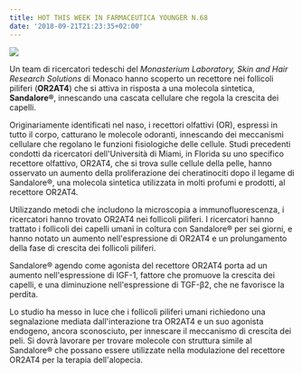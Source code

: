 ```yaml
---
title: HOT THIS WEEK IN FARMACEUTICA YOUNGER N.68
date: '2018-09-21T21:23:35+02:00'
---
```

![](/img/img_3475.jpg)

Un team di ricercatori tedeschi del _Monasterium Laboratory, Skin and Hair Research Solutions_ di Monaco hanno scoperto un recettore nei follicoli piliferi (**OR2AT4**) che si attiva in risposta a una molecola sintetica, **Sandalore®**, innescando una cascata cellulare che regola la crescita dei capelli.

Originariamente identificati nel naso, i recettori olfattivi (OR), espressi in tutto il corpo, catturano le molecole odoranti, innescando dei meccanismi cellulare che regolano le funzioni fisiologiche delle cellule. Studi precedenti condotti da ricercatori dell'Università di Miami, in Florida su uno specifico recettore olfattivo, OR2AT4, che si trova sulle cellule della pelle, hanno osservato un aumento della proliferazione dei cheratinociti dopo il legame di Sandalore®, una molecola sintetica utilizzata in molti profumi e prodotti, al recettore OR2AT4.

Utilizzando metodi che includono la microscopia a immunofluorescenza, i ricercatori hanno trovato OR2AT4 nei follicoli piliferi. I ricercatori hanno trattato i follicoli dei capelli umani in coltura con Sandalore® per sei giorni, e hanno notato un aumento nell'espressione di OR2AT4 e un prolungamento della fase di crescita dei follicoli piliferi.  

Sandalore® agendo come agonista del recettore OR2AT4 porta ad un aumento nell'espressione di IGF-1, fattore che promuove la crescita dei capelli, e una diminuzione nell'espressione di TGF-β2, che ne favorisce la perdita.

Lo studio ha messo in luce che i follicoli piliferi umani richiedono una segnalazione mediata dall'interazione tra OR2AT4 e un suo agonista endogeno, ancora sconosciuto, per innescare il meccanismo di crescita dei peli. Si dovrà lavorare per trovare molecole con struttura simile al Sandalore® che possano essere utilizzate nella modulazione del recettore OR2AT4 per la terapia dell'alopecia.
